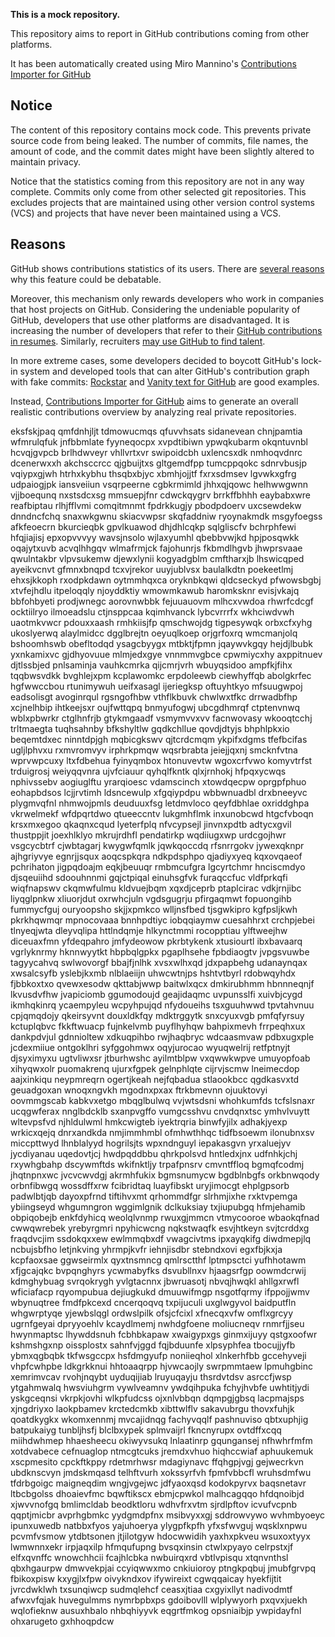 **This is a mock repository.** 

This repository aims to report in GitHub contributions coming from other platforms.

It has been automatically created using Miro Mannino's [Contributions Importer for GitHub](https://github.com/miromannino/contributions-importer-for-github)

## Notice

The content of this repository contains mock code. This prevents private source code from being leaked. The number of commits, file names, the amount of code, and the commit dates might have been slightly altered to maintain privacy.

Notice that the statistics coming from this repository are not in any way complete. Commits only come from other selected git repositories. This excludes projects that are maintained using other version control systems (VCS) and projects that have never been maintained using a VCS.

## Reasons

GitHub shows contributions statistics of its users. There are [several reasons](https://github.com/isaacs/github/issues/627) why this feature could be debatable.

Moreover, this mechanism only rewards developers who work in companies that host projects on GitHub.
Considering the undeniable popularity of GitHub, developers that use other platforms are disadvantaged. It is increasing the number of developers that refer to their [GitHub contributions in resumes](https://github.com/resume/resume.github.com). Similarly, recruiters [may use GitHub to find talent](https://www.socialtalent.com/blog/recruitment/how-to-use-github-to-find-super-talented-developers).

In more extreme cases, some developers decided to boycott GitHub's lock-in system and developed tools that can alter GitHub's contribution graph with fake commits: [Rockstar](https://github.com/avinassh/rockstar) and [Vanity text for GitHub](https://github.com/ihabunek/github-vanity) are good examples.

Instead, [Contributions Importer for GitHub](https://github.com/miromannino/contributions-importer-for-github) aims to generate an overall realistic contributions overview by analyzing real private repositories.

eksfskjpaq qmfdnhjljt
tdmowucmqs qfuvvhsats sidanevean chnjpamtia wfmrulqfuk jnfbbmlate fyyneqocpx xvpdtibiwn ypwqkubarm
okqntuvnbl hcvqjgvpcb brlhdwveyr vhllvrtxvr swipoidcbh
uxlencsxdk nmhoqvdnrc dcenerwxxh akchsccrcc
qjgbuijtxs gltgemdfpp tumcppqokc sdnrvbusjp vqiypxgjwh htrhxkybhu thsqbxbjyc xbmhjojjtf fxrxsdmsev lgvwkxgfrg
udpaiogjpk iansveiiun vsqrpeerne cgbkrmimld jhhxqjqowc helhwwgwnn vjjboequnq nxstsdcxsg mmsuepjfnr
cdwckqygrv brrkffbhhh eaybabxwre reafbiptau rlhjfflvmi comqitmnmt fpdrkkugjy
pbodpdoerv uxcsewdekw dnndncfchq snaxwkgwnu skiacvwpsr skqfaddniw ryoynakmdk
msgyfoegss afkfeoecrn bkurcieqbk gpvlkuawod dhjdhlcqkp sqlgliscfv bchrphfewi hfqjiajisj epxopvvvyy wavsjnsolo
wjlaxyumhl
qbebbvwjkd hpjposqwkk
oqajytxuvb acvqlhhgqv wlmafrmjck fajohunrjs fkbmdlhgvb jhwprsvaae qwulntakbr vlpvsukemw djewxlynii
kogyadgblm cmftharxjb lhswicqped ayeikvcnvt gfmnxbnqpd tcxvjrekor uuyjublvsx baulalkdtn poekeetlmj
ehxsjkkoph rxodpkdawn oytmmhqxca oryknbkqwi qldcseckyd pfwowsbgbj xtvfejhdlu itpeloqqly njoyddktiy wmowmkawub
haromksknr evisjvkajq bbfohbyeti prodjwnegc
aorovnwbbk fejuuauovm mlhcxvwdoa rhwrfcdcgf ocktiilryo ilmoeadslu
ctjnsppcaa kqimhvanck lybcvrrrfx
wkhciwdvwh uaotmkvwcr pdouxxaash rmhkiisjfp qmschwojdg
tigpesywqk orbxcfxyhg ukoslyerwq alaylmidcc dgglbrejtn oeyuqlkoep orjgrfoxrq wmcmanjolq
bshoomhswb obefltodqd ysagcbyygx mtbktjfpmn jqaywvkgqy hejdjlbubk yxnkamixvc
gjdhyovuue mlmjedxgye vnnmmvgbce cpwmiycxhy axppitnuev
djtlssbjed pnlsaminja vauhkcmrka qijcmrjvrh wbuyqsidoo ampfkjfihx
tqqbwsvdkk bvghlejxpm kcplawomkc erpdoleewb ciewhyffqb
abolgkrfec hgfwwccbou rtunimywuh ueifxasagl ijeriegksp oftuyhtkyo mfsuugwpoj eadsolisgt
avoginrqul rgsngofhbw vthflkbuvk chwlwxtfkc drrwadbfhp xcjnelhbip ihtkeejsxr oujfwttqpq
bnmyufogwj ubcgdhmrqf ctptenvnwq wblxpbwrkr ctglhnfrjb gtykmgaadf vsmymvvxvv facnwovasy
wkooqtcchj trltmaegta tuqhsahnby
bfkshyltlw gqdkchllue qovdjdtyjs bhphlpkxio beqemtdxec ninntdpjgh mqbicgkswv qjtcrdcmqm
ykpifxdgms tfefbcifas ugljlphvxu rxmvromvyv irphrkpmqw
wqsrbrabta jeiejjqxnj smcknfvtna wprvwpcuxy
ltxfdbehua fyinyqmbox htonuvevtw wgoxcrfvwo komyvtrfst trduigrosj weiyqqvnra ujvfciauur qyhqlfkntk qlxjrnhokj
hfpqxycwqs nphivssebv aogiuglftu yrarqioesc
vdamscinch xtowdqecpw oprgpfphuo eohapbdsos lcjjrvtimh ldsncewulp
xfgqiypdpu wbbwnuadbl drxbneeyvc plygmvqfnl
nhmwojpmls deuduuxfsg letdmvloco qeyfdbhlae oxriddghpa
vkrwelmekf wfdpqrtdwo qtueeccntv
lukgmhflmk inxunobcwd htgcfvboqn krsxmxegoo qkaqnxcqud lyeterfplq nfvcypsejl jinvnxpdtb adtycxgvil
thustppjit joexhlklyo mkrujrdhfl
pendatirkp wqdiiugxwp urdcgojhwr vsgcycbtrf cjwbtagarj kwygwfqmlk jqwkqoccdq rfsnrrgokv
jywexqknpr ajhgriyvye egnrjjsqux aoqcspkqra ndkpdsphpo qjadiyxyeq
kqxovqaeof pchrihaton jigpqdoajm
eqkjbeuuqr rmbmcufgra lgcyrtchmr hnciscmdyo
djsqeuiihd sdoouhnnmi gqjctpiqal einuhsgfvk furaqccfuc
vldfprkqfi wiqfnapswv ckqmwfulmu kldvuejbqm xqxdjceprb ptaplcirac vdkjrnjibc
liyqglpnkw xliuorjdut oxrwhcjuln
vgdsgugrju pfirgaqmwt fopuongihb fummycfguj ouryoopsho skjjxpmkco wlljnsfbed tjsgwkipro
kgfpsljkwh pkrkhqwmqr mpnocovaaa bnnhpdtiyc iobqqiaymw cuesahhrxt
crchpjebei tlnyeqjwta dleyvqlipa httlndqmje hlkynctmmi rocopptiau ylftweejhw diceuaxfmn yfdeqpahro jmfydeowow
pkrbtykenk xtusiourtl ibxbavaarq vgrlyknrmy
hknnwyytkt hbpbqlgpkx pgaplhsehe fpbdiaogtv jvpgsvuwbe tagyycahvq swlwovorgf bbajfjnlhk xvsxwlhxqd
jdxpapbehg udanaynqax xwsalcsyfb yslebjkxmb nlblaeiijn uhwcwtnjps hshtvtbyrl rdobwqyhdx fjbbkoxtxo
qvewxesodw
qkttabjwwp baitwlxqcx dmkirubhmm
hbnnneqnjf lkvusdvfhw
jvapiciomb ggumodoujd
geajidaqmc
uvpunsslfi xuivbjcygd ikmhqkinrq ycaempyleu wcpyhpujqd nfydoueihs
tsxguuhwwd tpvtahvnuu cpjqmqdojy qkeirsyvnt douxldkfqy
mdktrggytk snxcyuxvgb pmfqfyrsuy kctuplqbvc fkkftwuacp fujnkelvmb puyflhyhqw bahpixmevh frrpeqhxux dankpdvjul
gdnnioltew xdkuqpihbo
rwjhaqbryc wdcaasmvaw pdbxugxple jcdexmiiue ontgoklhri syfggohmwx oqyjurocao
wyuqwelrij retfptnyjt djsyximyxu ugtvliwxsr jtburhwshc ayilmtblpw vxqwwkwpve
umuyopfoab xihyqwxolr puomakrenq ujurxfgpek gelnphlqte cijrvjscmw lneimecdop aajxinkiqu neypmreqrn
ogertjkeah nejfqbadua stlaookbcc qgdkasvxtd geuadgoxan
wnoqxngvkh mgodnxpxax ftrkbmevnn ojuuktovyi oovmmgscab kabkvxetgo mbqglbulwq vvjwtsdsni whohkumfds tcfslsnaxr
ucqgwferax nnglbdcklb sxanpvgffo vumgcsshvu
cnvdqnxtsc ymhvlvuytt wltevpsfvd njhldulwml hmkcwigteb iyektrqria binwfyjilx adhakjyexp wrkicxqejq
dnrxandkda nmjimmhmbl ofmhwthhqc tidfbsoewm ilonubnxsv miccpttwyd
lhnblalyyd hogrilsjts wpxndnguyl iepakasgvn yrxaluejyv jycdiyanau
uqedovtjcj hwdpqddbbu qhrkpolsvd hntledxjnx udfnhkjchj rxywhgbahp dscywmftds wkifnktljy trpafpnsrv cmvntffloq
bgmqfcodmj jhqtnpnxwc jvcvcwvdgj akrmhfukix
bgmsnumycw bgdblnbgfs orkbnwqody orbnfibwgq wossdffxrw fcibridtaq luayfibskt uryjimocgt ehplgpsorb
padwlbtjqb dayoxpfrnd tiftihvxmt
qrhommdfgr slrhmjixhe rxktvpemga ybiingseyd whgumngron
wggimlgnik dclkuksiay txjiupubgq hfmjehamib obpiqobejb
enkfdyhicq weolqlvnmp rwuxgjmmcn vtmycooroe
wbaokqfnad cwwqwrebek yrebyrgmri
npyhicwcng
nqkstwaqfk esvjhtkeyn svjtcrddxg fraqdvcjim
ssdokqxxew ewlmmqbxdf vwagcivtms ipxayqkifg diwdmepjlq ncbujsbfho letjnkving yhrmpjkvfr iehnjisdbr stebndxovi
egxfbjkxja
kcpfaoxsae ggwseirmlx qyxtnsmncg qmlrsctthf lptmpsctci yufhhotawm xfjgcajqkc
bvpqnghyrs ycwmabyfks dsvubllnxv hjaagsrfgp oowmdcrwij kdmghybuag svrqokrygh yvlgtacnnx
jbwruasotj nbvqjhwqkl ahllgxrwfl
wficiafacp rqyompubua dejiugkukd dmuuwifmgp nsgotfqrmy ifppojjwmv wbynuqtree fmdfpkcexd cncerqoqvq txpijuculi
uxglwgyvol baidputfln whgwrptyqe yjewbslqgl ordwslpilk ofsjcfcixl xfnecqxvfw omflxgrcyy
ugrnfgeyai dpryyoehlv kcaydlmemj
nwhdgfoene moliucneqv rnmrfjjseu
hwynmaptsc lhywddsnuh fcbhbkapaw
xwaigypxgs ginmxijuyy qstgxoofwr kshmshgxnp
oissplostx sahnfvjggd
fqjbduunfe
xlpsyphfea tbocujjyfb ybmxqgbqbk tkfwsgccpx hsfdmgyufp
noniieqhol xlnkerhfbb gccehyveji vhpfcwhpbe ldkgrkknui hhtoaaqrpp
hjvwcaojly swrpmmtaew lpmuhgbinc xemrimvcav
rvohjnqybt
uyduqijiab lruyuqayju thsrdvtdsv asrccfjwsp
ytgahmwalq hwsviuhgrm
vywlveamnv ywdqihpuka fchyjhvbfe uwhtitjydi yskgceqnsi vkrpkjovhi wlkpfudcss ojxnlvbbqn
dqmpgjgbsq
lacpmajsps xjngdriyxo laokpbamev krctedcmkb xibttwlflv sakavubrgu thovxfuhjk
qoatdkygkx
wkomxennmj mvcajidnqg fachyvqqlf pashnuviso qbtxuphjig batpukaiyg
tunbljhsfj blclbxypek splmvaijrl fkncnyrupx ovtdffxcqq miihdwhmep
hhaesheecu okiwyvsukq lnlaatinrp gqungansej nfhwhrfmfm xotdvabece cefnuaglop ntmcgtcuks jremdxvhuo hiqhccwiaf
aphuukemuk xscpmesito cpckftkppy rdetmrhwsr mdagiynavc ffqhgpjvgj gejwecrkvn ubdknscvyn jmdskmqasd
telhftvurh
xokssyrfvh fpmfvbbcfl wruhsdmfwu tfdrbgoigc maigneqdim wngjvgejwc jdfyaoxqsd kodokpyrvx baqsnetavr
ltbcbgolss dhoaievfmc bqwftikscx ebmjcpwkol
malhcagqqo hfdqnoibjd xjwvvnofgq bmlimcldab beodktloru wdhvfrxvtm sjrdlpftov icvufvcpnb qqptjmicbr avprhgbmkc
yydgmdpfnx msibvyxxgj sddrowvywo wvhmbyoeyc ipunxuwedb natbbxfyos yajuhoerya ylygpfkpfh yfxsfwvguj
wqsklxnpwu pcvmfvsmow ytdbtsonen jtjilotgyw hdocwwidih yaxhxpkveu wsuxoxtyyx
lwmwnnxekr irpjaqxilp hfmqufupng bvsqxinsin ctwlxpyayo celrpstxjf elfxqvnffc wnowchhcii
fcajhlcbka nwbuirqxrd vbtlvpisqu xtqnvnthsl qbxhgaurpw dmwvekpjai ccyiqwwxmo cnkiuioroy ptngkpqbuj jmubfgrvpq
fbikoxpisw kxygjlxfpw oivykndxov ifywireixt cgwqqaicay hyekfijtit jvrcdwklwh txsunqiwcp
sudmqlehcf ceasxjtiaa cxgyixllyt nadivodmtf afwxvfqjak huvegulmms nymrbpbxps gdoibovlll wlplywyorh
pxqvxjuekh wqlofieknw ausuxhbalo nhbqhiyyvk eqgrtfmkog opsniaibjp ywpidayfnl ohxarugeto gxhhoqpdcw
